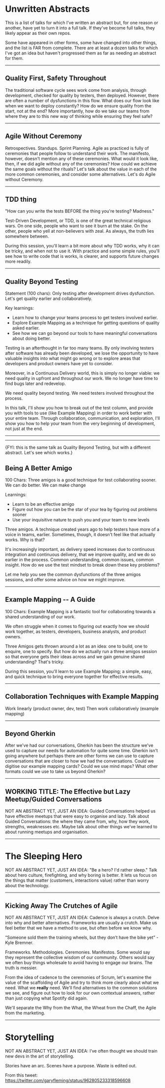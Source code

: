 # Unwritten Abstracts

This is a list of talks for which I've written an abstract but, for one reason or another, have yet to turn it into a full
talk. If they've become full talks, they likely appear as their own repos.

Some have appeared in other forms, some have changed into other things, and the list is FAR from complete. There are
at least a dozen talks for which I've got an idea but haven't progressed them as far as needing an abstract for them.



---

## Quality First, Safety Throughout

The traditional software cycle sees work come from analysis, through development, checked for quality by testers, then deployed. However, there are often a number of dysfunctions in this flow. What does our flow look like when we want to deploy constantly? How do we ensure quality from the start, not at the end? More importantly, how do we take our teams from where they are to this new way of thinking while ensuring they feel safe?

---

## Agile Without Ceremony

Retrospectives. Standups. Sprint Planning. Agile as practiced is fully of ceremonies that people follow to understand their work. The manifesto, however, doesn't mention any of these ceremonies. What would it look like, then, if we did agile without any of the ceremonies? How could we achieve the same goals without the rituals? Let's talk about the value in each of the more common ceremonies, and consider some alternatives. Let's do Agile without Ceremony.

---

## TDD thing

"How can you write the tests BEFORE the thing you're testing? Madness."

Test-Driven Development, or TDD, is one of the great technical religious wars. On one side, people who want to see it burn at the stake. On the other, people who yell at non-believers with zeal. As always, the truth lies somewhere between.

During this session, you'll learn a bit more about why TDD works, why it can be tricky, and when not to use it. With practice and some simple rules, you'll see how to write code that is works, is clearer, and supports future changes more readily.

---

## Quality Beyond Testing

Statement (100 chars): Only testing after development drives dysfunction. Let's get quality earlier and collaboratively.

Key learnings:
* Learn how to change your teams process to get testers involved earlier.
* Explore Example Mapping as a technique for getting questions of quality asked earlier.
* See how we can go beyond our tools to have meaningful conversations about doing better.

Testing is an afterthought in far too many teams. By only involving testers after software has already been developed, we lose the opportunity to have valuable insights into what might go wrong or to explore areas that developers and product owners have yet to consider.

Moreover, in a Continuous Delivery world, this is simply no longer viable: we need quality in upfront and throughout our work. We no longer have time to find bugs later and redevelop.

We need quality beyond testing. We need testers involved throughout the process.

In this talk, I'll show you how to break out of the test column, and provide you with tools to use (like Example Mapping) in order to work better with your entire team. Through collaboration, communication, and exploration, I'll show you how to help your team from the very beginning of development, not just at the end.

---



---

{FYI: this is the same talk as Quality Beyond Testing, but with a different abstract. Let's see which works.}

## Being A Better Amigo

100 Chars: Three amigos is a good technique for test collaborating sooner. We can do better. We can make change

Learnings:

* Learn to be an effective amigo
* Figure out how you can be the star of your tea by figuring out problems sooner
* Use your inquisitive nature to push you and your team to new levels

Three amigos. A technique created years ago to help testers have more of a voice in teams, earlier. Sometimes, though, it doesn't feel like that actually works. Why is that?

It's increasingly important, as delivery speed increases due to continuous integration and continuous delivery, that we improve quality, and we do so earlier in the process. Common understanding, common issues, common insight. How do we use the test mindset to break down these key problems?

Let me help you see the common dysfunctions of the three amigos sessions, and offer some advice on how we might improve.

---

## Example Mapping -- A Guide

100 Chars: Example Mapping is a fantastic tool for collaborating towards a shared understanding of our work.

We often struggle when it comes to figuring out exactly how we should work together, as testers, developers, business analysts, and product owners.

Three Amigos gets thrown around a lot as an idea: one to build, one to enquire, one to specify. But how do we actually run a three amigos session so that everyone gets their ideas across and we gain genuine shared understanding? That's tricky.

During this session, you'll learn to use Example Mapping; a simple, easy, and quick technique to bring everyone together for effective results.

---

## Collaboration Techniques with Example Mapping

Work linearly (product owner, dev, test)
Then work collaboratively (example mapping)

---

## Beyond Gherkin

After we've had our conversations, Gherkin has been the structure we've used to capture our needs for automation for quite some time. Gherkin isn't going anywhere but perhaps there are other forms we can use to capture conversations that are closer to how we had the conversations. Could we digitise our example mapping cards? Could we use mind maps? What other formats could we use to take us beyond Gherkin?

---

## WORKING TITLE: The Effective but Lazy Meetup/Guided Conversations

NOT AN ABSTRACT YET, JUST AN IDEA: Guided Conversations helped us have effective meetups that were easy to organise and lazy. Talk about Guided Conversations: the where they came from, why, how they work, strengths, weaknesses etc. Maybe talk about other things we've learned to about running meetups and organisation.

---

# The Sleeping Hero

NOT AN ABSTRACT YET, JUST AN IDEA: "Be a hero? I'd rather sleep." Talk about hero culture, firefighting, and why boring is better. It lets us focus on the things that matter (customers, interactions value) rather than worry about the technology.

---

## Kicking Away The Crutches of Agile

NOT AN ABSTRACT YET, JUST AN IDEA: Cadence is always a crutch. Delve into why and better alternatives. Frameworks are usually a crutch. Make us feel better that we have a method to use, but often before we know why.

“Someone sold them the training wheels, but they don’t have the bike yet” - Kyle Bremner.

Frameworks. Methodologies. Ceremonies. Manifestos. Some would say they represent the collective wisdom of our community. Others would say we often buy things wholesale to avoid having to engage our brains. The truth is messier.

From the idea of cadence to the ceremonies of Scrum, let's examine the value of the scaffolding of Agile and try to think more clearly about what we need. What we __really__ need. We'll find alternatives to the common solutions we see, and figure out how to look for our own contextual answers, rather than just copying what Spotify did again.

We'll separate the Why from the What, the Wheat from the Chaff, the Agile from the marketing.

---

# Storytelling

NOT AN ABSTRACT YET, JUST AN IDEA: I’ve often thought we should train new devs in the art of storytelling.

Stories have an arc. Scenes have a purpose. Waste is edited out.

From this tweet: https://twitter.com/garyfleming/status/962805233318596608
